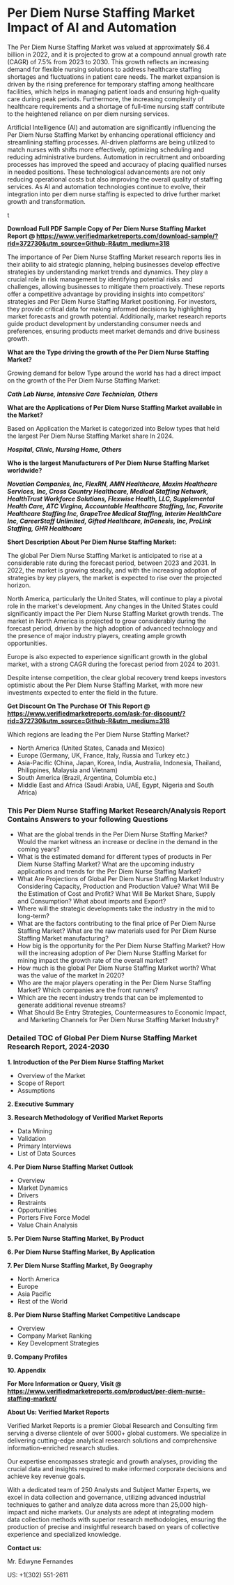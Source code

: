 <meta name="title" content="Global Per Diem Nurse Staffing Market Impact of AI and Automation"><meta name="description" content="The Per Diem Nurse Staffing Market was valued at approximately $6.4 billion in 2022, and it is projected to grow at a compound annual growth rate (CAGR) of 7.5% from 2"><meta name="title" content="Per Diem Nurse Staffing Market Size, Share, Scope, Trends, Growth, Opportunities, Analysis, Forecast"><h1>Per Diem Nurse Staffing Market Impact of AI and Automation</h1><p>The Per Diem Nurse Staffing Market was valued at approximately $6.4 billion in 2022, and it is projected to grow at a compound annual growth rate (CAGR) of 7.5% from 2023 to 2030. This growth reflects an increasing demand for flexible nursing solutions to address healthcare staffing shortages and fluctuations in patient care needs. The market expansion is driven by the rising preference for temporary staffing among healthcare facilities, which helps in managing patient loads and ensuring high-quality care during peak periods. Furthermore, the increasing complexity of healthcare requirements and a shortage of full-time nursing staff contribute to the heightened reliance on per diem nursing services.</p><p>Artificial Intelligence (AI) and automation are significantly influencing the Per Diem Nurse Staffing Market by enhancing operational efficiency and streamlining staffing processes. AI-driven platforms are being utilized to match nurses with shifts more effectively, optimizing scheduling and reducing administrative burdens. Automation in recruitment and onboarding processes has improved the speed and accuracy of placing qualified nurses in needed positions. These technological advancements are not only reducing operational costs but also improving the overall quality of staffing services. As AI and automation technologies continue to evolve, their integration into per diem nurse staffing is expected to drive further market growth and transformation.</p>t</p><p id="" class=""><strong>Download Full PDF Sample Copy of Per Diem Nurse Staffing Market Report @ <a href="https://www.verifiedmarketreports.com/download-sample/?rid=372730&utm_source=Github-R&utm_medium=318" target="_blank">https://www.verifiedmarketreports.com/download-sample/?rid=372730&utm_source=Github-R&utm_medium=318</a></strong></p><p>The importance of&nbsp;Per Diem Nurse Staffing Market research reports lies in their ability to aid strategic planning, helping businesses develop effective strategies by understanding market trends and dynamics. They play a crucial role in risk management by identifying potential risks and challenges, allowing businesses to mitigate them proactively. These reports offer a competitive advantage by providing insights into competitors' strategies and Per Diem Nurse Staffing Market positioning. For investors, they provide critical data for making informed decisions by highlighting market forecasts and growth potential. Additionally, market research reports guide product development by understanding consumer needs and preferences, ensuring products meet market demands and drive business growth.</p><p><strong>What are the&nbsp;Type driving the growth of the Per Diem Nurse Staffing Market?</strong></p><p id="" class="">Growing demand for below Type around the world has had a direct impact on the growth of the Per Diem Nurse Staffing Market:</p><em><strong>Cath Lab Nurse, Intensive Care Technician, Others</strong></em></p><strong>What are the&nbsp;Applications&nbsp;of Per Diem Nurse Staffing Market available in the Market?</strong></p><p id="" class="">Based on Application the Market is categorized into Below types that held the largest Per Diem Nurse Staffing Market share In 2024.</p><em><strong>Hospital, Clinic, Nursing Home, Others</strong></em></p><strong>Who is the largest Manufacturers of Per Diem Nurse Staffing Market worldwide?</strong></p><p><em><strong>Novation Companies, Inc, FlexRN, AMN Healthcare, Maxim Healthcare Services, Inc, Cross Country Healthcare, Medical Staffing Network, HealthTrust Workforce Solutions, Flexwise Health, LLC, Supplemental Health Care, ATC Virgina, Accountable Healthcare Staffing, Inc, Favorite Healthcare Staffing Inc, GrapeTree Medical Staffing, Interim HealthCare Inc, CareerStaff Unlimited, Gifted Healthcare, InGenesis, Inc, ProLink Staffing, GHR Healthcare</strong></em></p><p id="" class=""><strong>Short Description About Per Diem Nurse Staffing Market:</strong></p><p>The global Per Diem Nurse Staffing Market is anticipated to rise at a considerable rate during the forecast period, between 2023 and 2031. In 2022, the market is growing steadily, and with the increasing adoption of strategies by key players, the market is expected to rise over the projected horizon.</p><p>North America, particularly the United States, will continue to play a pivotal role in the market's development. Any changes in the United States could significantly impact the Per Diem Nurse Staffing Market growth trends. The market in North America is projected to grow considerably during the forecast period, driven by the high adoption of advanced technology and the presence of major industry players, creating ample growth opportunities.</p><p>Europe is also expected to experience significant growth in the global market, with a strong CAGR during the forecast period from 2024 to 2031.</p><p>Despite intense competition, the clear global recovery trend keeps investors optimistic about the Per Diem Nurse Staffing Market, with more new investments expected to enter the field in the future.</p><p id="" class=""><strong>Get Discount On The Purchase Of This Report @ <a href="https://www.verifiedmarketreports.com/ask-for-discount/?rid=372730&utm_source=Github-R&utm_medium=318" target="_blank">https://www.verifiedmarketreports.com/ask-for-discount/?rid=372730&utm_source=Github-R&utm_medium=318</a></strong></p>Which regions are leading the Per Diem Nurse Staffing Market?</p><ul><li>North America (United States, Canada and Mexico)</li><li>Europe (Germany, UK, France, Italy, Russia and Turkey etc.)</li><li>Asia-Pacific (China, Japan, Korea, India, Australia, Indonesia, Thailand, Philippines, Malaysia and Vietnam)</li><li>South America (Brazil, Argentina, Columbia etc.)</li><li>Middle East and Africa (Saudi Arabia, UAE, Egypt, Nigeria and South Africa)</li></ul><h3 id="" class="">This Per Diem Nurse Staffing Market Research/Analysis Report Contains Answers to your following Questions</h3><ul><li>What are the global trends in the Per Diem Nurse Staffing Market? Would the market witness an increase or decline in the demand in the coming years?</li><li>What is the estimated demand for different types of products in Per Diem Nurse Staffing Market? What are the upcoming industry applications and trends for the Per Diem Nurse Staffing Market?</li><li>What Are Projections of Global Per Diem Nurse Staffing Market Industry Considering Capacity, Production and Production Value? What Will Be the Estimation of Cost and Profit? What Will Be Market Share, Supply and Consumption? What about imports and Export?</li><li>Where will the strategic developments take the industry in the mid to long-term?</li><li>What are the factors contributing to the final price of Per Diem Nurse Staffing Market? What are the raw materials used for Per Diem Nurse Staffing Market manufacturing?</li><li>How big is the opportunity for the Per Diem Nurse Staffing Market? How will the increasing adoption of Per Diem Nurse Staffing Market for mining impact the growth rate of the overall market?</li><li>How much is the global Per Diem Nurse Staffing Market worth? What was the value of the market In 2020?</li><li>Who are the major players operating in the Per Diem Nurse Staffing Market? Which companies are the front runners?</li><li>Which are the recent industry trends that can be implemented to generate additional revenue streams?</li><li>What Should Be Entry Strategies, Countermeasures to Economic Impact, and Marketing Channels for Per Diem Nurse Staffing Market Industry?</li></ul><h3 id="" class="">Detailed TOC of Global Per Diem Nurse Staffing Market Research Report, 2024-2030</h3><p id="" class=""><strong>1. Introduction of the Per Diem Nurse Staffing Market</strong></p><ul><li>Overview of the Market</li><li>Scope of Report</li><li>Assumptions</li></ul><p id="" class=""><strong>2. Executive Summary</strong></p><p id="" class=""><strong>3. Research Methodology of Verified Market Reports</strong></p><ul><li>Data Mining</li><li>Validation</li><li>Primary Interviews</li><li>List of Data Sources</li></ul><p id="" class=""><strong>4. Per Diem Nurse Staffing Market Outlook</strong></p><ul><li>Overview</li><li>Market Dynamics</li><li>Drivers</li><li>Restraints</li><li>Opportunities</li><li>Porters Five Force Model</li><li>Value Chain Analysis</li></ul><p id="" class=""><strong>5. Per Diem Nurse Staffing Market, By Product</strong></p><p id="" class=""><strong>6. Per Diem Nurse Staffing Market, By Application</strong></p><p id="" class=""><strong>7. Per Diem Nurse Staffing Market, By Geography</strong></p><ul><li>North America</li><li>Europe</li><li>Asia Pacific</li><li>Rest of the World</li></ul><p id="" class=""><strong>8. Per Diem Nurse Staffing Market Competitive Landscape</strong></p><ul><li>Overview</li><li>Company Market Ranking</li><li>Key Development Strategies</li></ul><p id="" class=""><strong>9. Company Profiles</strong></p><p id="" class=""><strong>10. Appendix</strong></p><p id="" class=""><strong>For More Information or Query, Visit @ <a href="https://www.verifiedmarketreports.com/product/per-diem-nurse-staffing-market/" target="_blank">https://www.verifiedmarketreports.com/product/per-diem-nurse-staffing-market/</a></strong></p><p id="" class=""><strong>About Us: Verified Market Reports</strong></p><p id="" class="">Verified Market Reports is a premier Global Research and Consulting firm serving a diverse clientele of over 5000+ global customers. We specialize in delivering cutting-edge analytical research solutions and comprehensive information-enriched research studies.</p><p id="" class="">Our expertise encompasses strategic and growth analyses, providing the crucial data and insights required to make informed corporate decisions and achieve key revenue goals.</p><p id="" class="">With a dedicated team of 250 Analysts and Subject Matter Experts, we excel in data collection and governance, utilizing advanced industrial techniques to gather and analyze data across more than 25,000 high-impact and niche markets. Our analysts are adept at integrating modern data collection methods with superior research methodologies, ensuring the production of precise and insightful research based on years of collective experience and specialized knowledge.</p><p id="" class=""><strong>Contact us:</strong></p><p id="" class="">Mr. Edwyne Fernandes</p><p id="" class="">US: +1(302) 551-2611</p>